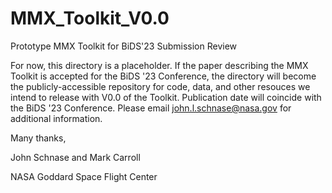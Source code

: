 # MMX_Toolkit_V0.0
 Prototype MMX Toolkit for BiDS'23 Submission Review

For now, this directory is a placeholder. If the paper describing the MMX Toolkit is accepted for the BiDS '23 Conference, the directory will become the publicly-accessible repository for code, data, and other resouces we intend to release with V0.0 of the Toolkit. Publication date will coincide with the BiDS '23 Conference. Please email john.l.schnase@nasa.gov for additional information.

Many thanks,

John Schnase and Mark Carroll

NASA Goddard Space Flight Center

